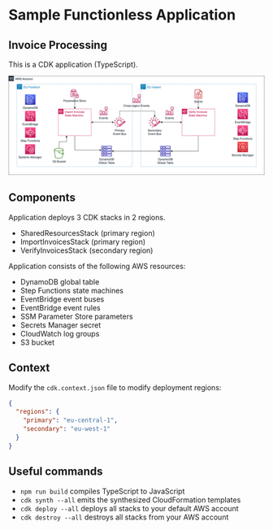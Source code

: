 # Sample Functionless Application

## Invoice Processing

This is a CDK application (TypeScript).

![Aplication Architecture](doc/aws-functionless-invoices.png)

## Components

Application deploys 3 CDK stacks in 2 regions.

- SharedResourcesStack (primary region)
- ImportInvoicesStack (primary region)
- VerifyInvoicesStack (secondary region)

Application consists of the following AWS resources:

- DynamoDB global table
- Step Functions state machines
- EventBridge event buses
- EventBridge event rules
- SSM Parameter Store parameters
- Secrets Manager secret
- CloudWatch log groups
- S3 bucket

## Context

Modify the `cdk.context.json` file to modify deployment regions:

```json
{
  "regions": {
    "primary": "eu-central-1",
    "secondary": "eu-west-1"
  }
}
```

## Useful commands

* `npm run build`         compiles TypeScript to JavaScript
* `cdk synth --all`       emits the synthesized CloudFormation templates
* `cdk deploy --all`      deploys all stacks to your default AWS account
* `cdk destroy --all`     destroys all stacks from your AWS account
